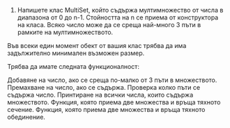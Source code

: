 1. Напишете клас MultiSet, който съдържа мултимножество от числа в диапазона от 0 до n-1. Стойността на n се приема от конструктора на класа. Всяко число може да се среща най-много 3 пъти в рамките на мултимножеството.

Във всеки един момент обект от вашия клас трябва да има задължително минимален възможен размер.

Трябва да имате следната функционалност:

Добавяне на число, ако се среща по-малко от 3 пъти в множеството.
Премахване на число, ако се съдържа.
Проверка колко пъти се съдържа число.
Принтиране на всички числа, които съдържа множеството.
Функция, която приема две множества и връща тяхното сечение.
Функция, която приема две множества и връща тяхното обединение.